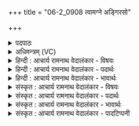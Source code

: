 +++
title = "06-2_0908 त्वामग्ने अङ्गिरसो"

+++
<details><summary>पदपाठः</summary>

त्वाम्। अ꣣ग्ने। अ꣡ङ्गि꣢꣯रसः। गु꣡हा꣢꣯। हि꣣त꣢म्। अ꣡नु꣢꣯। अ꣣विन्दन्। शिश्रियाण꣢म्। व꣡ने꣢꣯वने। व꣡ने꣢꣯। व꣣ने। सः꣢। जा꣣यसे। मध्य꣡मा꣢नः। स꣡हः꣢꣯। म꣣ह꣢त्। त्वाम्। आ꣣हुः। स꣡ह꣢꣯सः। पु꣣त्र꣢म्। पु꣣त्। त्र꣢म्। अ꣢ङ्गिरः। ९०८।
</details>

<details><summary>अधिमन्त्रम् (VC)</summary>

- अग्निः
- सुतंभर आत्रेयः
- जगती
- निषादः
</details>

<details><summary>हिन्दी : आचार्य रामनाथ वेदालंकार - विषयः</summary>

अगले मन्त्र में परमात्मा की प्राप्ति का विषय है।
</details>

<details><summary>हिन्दी : आचार्य रामनाथ वेदालंकार - पदार्थः</summary>

पदार्थान्वय -  हे(अग्ने)अग्रनायक परमेश्वर! (गुहा हितम्)गुहा में निहित अर्थात् गुह्य, (वने वने)प्रत्येक किरण में वा प्रत्येक जीव में(शिश्रियाणम्)विद्यमान(त्वाम्)आपको(अङ्गिरसः)तपस्वी प्राणायामाभ्यासी जन(अन्वविन्दन्)प्राप्त कर लेते हैं।(सः)वह आप(मथ्यमानः)ध्यान किये जाते हुए(महत् सहः)उपासक के महान् बल(जायसे)हो जाते हो। हे(अङ्गिरः)प्राणों के समान प्रिय! (त्वाम्)आपको(सहसः)बल का(पुत्रम्)पुतला(आहुः)कहते हैं ॥२॥
</details>

<details><summary>हिन्दी : आचार्य रामनाथ वेदालंकार - भावार्थः</summary>

भावार्थ -  परमेश्वर प्रत्येक पदार्थ में विद्यमान होता हुआ भी चर्मचक्षु से दिखायी न देने के कारण गुह्य है। तप और ध्यान से ही वह प्राप्त होने योग्य है। ध्यानी लोग उसके महान् बल और तेज का साक्षात्कार करते हैं ॥२॥
</details>

<details><summary>संस्कृत : आचार्य रामनाथ वेदालंकार - विषयः</summary>

अथ परमात्मप्राप्तिविषयमाह।
</details>

<details><summary>संस्कृत : आचार्य रामनाथ वेदालंकार - पदार्थः</summary>

पदार्थान्वय -  हे(अग्ने)अग्रणीः परमेश्वर! (गुहा हितम्)गुहायां निहितम्,गुह्यम्, (वने वने)किरणे किरणे।[वनमिति रश्मिनाम। निघं० १।५।]जीवे जीवे वा२(शिश्रियाणम्)श्रयन्तम्।[श्रिञ् सेवायाम्,शानच्।] (त्वाम् अङ्गिरसः)तपस्विनः प्राणायामाभ्यासिनो जनाः(अन्वविन्दन्)प्राप्नुवन्ति।(सः)असौ त्वम्(मथ्यमानः)ध्यायमानः(महत् सहः)उपासकस्य महद् बलम्(जायसे)भवसि। हे(अङ्गिरः)प्राणवत् प्रिय! (त्वाम्)भवन्तम्(सहसः)बलस्य(पुत्रम्)पुत्तलम्(आहुः)कथयन्ति ॥२॥३
</details>

<details><summary>संस्कृत : आचार्य रामनाथ वेदालंकार - भावार्थः</summary>

भावार्थ -  परमेश्वरः पदार्थे पदार्थे विद्यमानोऽपि चर्मचक्षुषाऽदृश्यत्वाद् गुह्यो वर्तते। तपसा ध्यानेनैव च स लभ्योऽस्ति। ध्यानिनो जनास्तस्य महद् बलं तेजश्च साक्षात्कुर्वन्ति ॥२॥
</details>

<details><summary>संस्कृत : आचार्य रामनाथ वेदालंकार - पादटिप्पनी</summary>

टिप्पनी -   १. ऋ० ५।११।६, य० १५।२८। २. वने वने जङ्गले जङ्गलेऽग्नाविव जीवे जीवे इति ऋ० ५।११।६ भाष्ये द०। ३. दयानन्दर्षिणा मन्त्रोऽयमृग्भाष्ये परमात्मपक्षे यजुर्भाष्ये च बाह्याभ्यन्तराग्निपक्षे व्याख्यातः।
</details>